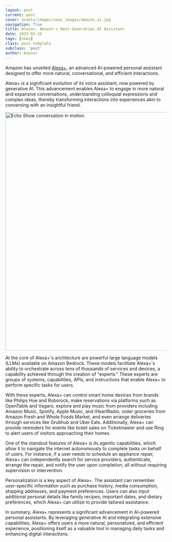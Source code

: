 ```yaml
---
layout: post
current: post
cover: assets/images/news_images/amazon_ai.jpg
navigation: True
title: Alexa+, Amazon's Next-Generation AI Assistant
date: 2025-02-26
tags: [news]
class: post-template
subclass: 'post'
author: Kavour
---
```


<p>Amazon has unveiled <a href='https://www.aboutamazon.com/news/devices/new-alexa-generative-artificial-intelligence'>Alexa+</a>, an advanced AI-powered personal assistant designed to offer more natural, conversational, and efficient interactions.</p>
  
<p>Alexa+ is a significant evolution of its voice assistant, now powered by generative AI. This advancement enables Alexa+ to engage in more natural and expansive conversations, understanding colloquial expressions and complex ideas, thereby transforming interactions into experiences akin to conversing with an insightful friend.</p>

<img alt="Echo Show conversation in motion." height="743" role="" src="https://assets.aboutamazon.com/dims4/default/3940e98/2147483647/strip/true/crop/1600x900+0+0/resize/1320x743!/quality/90/?url=https%3A%2F%2Famazon-blogs-brightspot.s3.amazonaws.com%2F8e%2Ff6%2Fb6c5d6d943eea6091686d78a069a%2Finline001-aboutamazon-alexa-alexa-conversational-cx-hiking-reccomendations-1-1600x900.GIF" width="1320" class="v2" pinger-seen="true">

<p>At the core of Alexa+'s architecture are powerful large language models (LLMs) available on Amazon Bedrock. These models facilitate Alexa+'s ability to orchestrate across tens of thousands of services and devices, a capability achieved through the creation of "experts." These experts are groups of systems, capabilities, APIs, and instructions that enable Alexa+ to perform specific tasks for users.</p>
  
<p>With these experts, Alexa+ can control smart home devices from brands like Philips Hue and Roborock, make reservations via platforms such as OpenTable and Vagaro, explore and play music from providers including Amazon Music, Spotify, Apple Music, and iHeartRadio, order groceries from Amazon Fresh and Whole Foods Market, and even arrange deliveries through services like Grubhub and Uber Eats. Additionally, Alexa+ can provide reminders for events like ticket sales on Ticketmaster and use Ring to alert users of visitors approaching their homes.</p>
  
<p>One of the standout features of Alexa+ is its agentic capabilities, which allow it to navigate the internet autonomously to complete tasks on behalf of users. For instance, if a user needs to schedule an appliance repair, Alexa+ can independently search for service providers, authenticate, arrange the repair, and notify the user upon completion, all without requiring supervision or intervention.</p>
  
<p>Personalization is a key aspect of Alexa+. The assistant can remember user-specific information such as purchase history, media consumption, shipping addresses, and payment preferences. Users can also input additional personal details like family recipes, important dates, and dietary preferences, which Alexa+ can utilize to provide tailored assistance.</p>
  
<p>In summary, Alexa+ represents a significant advancement in AI-powered personal assistants. By leveraging generative AI and integrating extensive capabilities, Alexa+ offers users a more natural, personalized, and efficient experience, positioning itself as a valuable tool in managing daily tasks and enhancing digital interactions.</p>